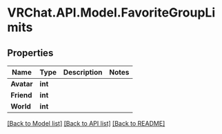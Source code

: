 # VRChat.API.Model.FavoriteGroupLimits

## Properties

Name | Type | Description | Notes
------------ | ------------- | ------------- | -------------
**Avatar** | **int** |  | 
**Friend** | **int** |  | 
**World** | **int** |  | 

[[Back to Model list]](../README.md#documentation-for-models) [[Back to API list]](../README.md#documentation-for-api-endpoints) [[Back to README]](../README.md)

